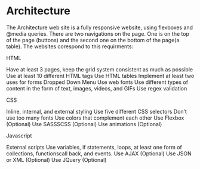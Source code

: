 # Architecture

The Architecture web site is a fully responsive website, using flexboxes and @media queries.
There are two navigations on the page. One is on the top of the page (buttons) and the second one on 
the bottom of the page(a table). The websites corespond to this requirments:


HTML

Have at least 3 pages, keep the grid system consistent as much as possible
Use at least 10 different HTML tags
Use HTML tables
Implement at least two uses for forms
Dropped Down Menu 
Use web fonts
Use different types of content in the form of text, images, videos, and GIFs
Use regex validation

CSS

Inline, internal, and external styling
Use five different CSS selectors
Don’t use too many fonts
Use colors that complement each other
Use Flexbox (Optional)
Use SASSSCSS (Optional)
Use animations (Optional)

Javascript

External scripts
Use variables, if statements, loops, at least one form of collections, functionscall back, and events.
Use AJAX (Optional) 
Use JSON or XML (Optional)
Use JQuery (Optional)
